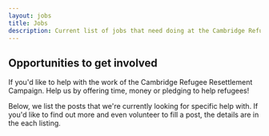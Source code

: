 ```yaml
---
layout: jobs
title: Jobs
description: Current list of jobs that need doing at the Cambridge Refugee Resettlement Campaign
---
```


## Opportunities to get involved

If you'd like to help with the work of the Cambridge Refugee Resettlement Campaign. Help us by offering time, money or pledging to help refugees!

Below, we list the posts that we're currently looking for specific help with. If you'd like to find out more and even volunteer to fill a post, the details are in the each listing.
